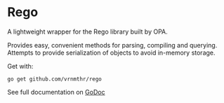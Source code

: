 # Rego

A lightweight wrapper for the Rego library built by OPA.

Provides easy, convenient methods for parsing, compiling and querying. Attempts 
to provide serialization of objects to avoid in-memory storage.

Get with: 
```
go get github.com/vrnmthr/rego
```

See full documentation on [GoDoc](https://godoc.org/github.com/vrnmthr/rego)
